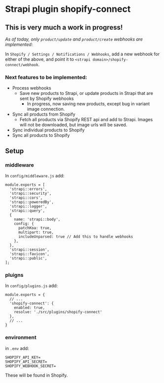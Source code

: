 # Strapi plugin shopify-connect

## This is very much a work in progress!

*As of today, only `product/update` and `product/create` webhooks are implemented:*

In `Shopify / Settings / Notifications / Webhooks`, add a new webhook for either of the above, and point it to `<strapi domain>/shopify-connect/webhook`. 

### Next features to be implemented:

- Process webhooks
  - Save new products to Strapi, or update products in Strapi that are sent by Shopify webhooks
    - In progress, now saving new products, except bug in variant image connection.
- Sync all products from Shopify
  - Fetch all products via Shopify REST api and add to Strapi. Images will not be downloaded, but image urls will be saved.
- Sync individual products to Shopify
- Sync all products to Shopify

## Setup

### middleware

In `config/middleware.js` add:

```
module.exports = [
  'strapi::errors',
  'strapi::security',
  'strapi::cors',
  'strapi::poweredBy',
  'strapi::logger',
  'strapi::query',
  {
    name: 'strapi::body',
    config: {
      patchKoa: true,
      multipart: true,
      includeUnparsed: true // Add this to handle webhooks
    },
  },
  'strapi::session',
  'strapi::favicon',
  'strapi::public',
];
```

### pluigns

In `config/plugins.js` add:

```
module.exports = {
  // ...
  'shopify-connect': {
    enabled: true,
    resolve: './src/plugins/shopify-connect'
  },
  // ...
}
```

### environment

in `.env` add:

```
SHOPIFY_API_KEY=
SHOPIFY_API_SECRET=
SHOPIFY_WEBHOOK_SECRET=
```

These will be found in Shopify.